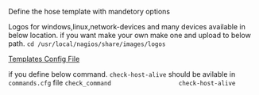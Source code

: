 Define the hose template with mandetory options

Logos for windows,linux,network-devices and many devices available in below location. if you want make your own make one and upload to below path.
`cd /usr/local/nagios/share/images/logos`

[Templates Config File](https://github.com/techtutorials/nagios/blob/master/templates.cfg)

if you define below command. `check-host-alive` should be avilable in `commands.cfg` file
`check_command                   check-host-alive`
